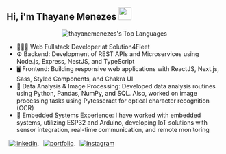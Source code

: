 <h2>Hi, i'm Thayane Menezes <img height="30px" src="https://user-images.githubusercontent.com/42378118/110234147-e3259600-7f4e-11eb-95be-0c4047144dea.gif"/> </h2>

<div align="center">

![thayanemenezes's Top Languages](https://github-readme-stats.vercel.app/api/top-langs/?username=thayanemenezes&theme=dracula&show_icons=true&hide_border=true&layout=compact)

</div>

- 👩🏾‍💻 Web Fullstack Developer at Solution4Fleet
- ⚙️ Backend: Development of REST APIs and Microservices using Node.js, Express, NestJS, and TypeScript
- 🖥 Frontend: Building responsive web applications with ReactJS, Next.js, Sass, Styled Components, and Chakra UI
- 🐍 Data Analysis & Image Processing: Developed data analysis routines using Python, Pandas, NumPy, and SQL. Also, worked on image processing tasks using Pytesseract for optical character recognition (OCR)
- 🔧 Embedded Systems Experience: I have worked with embedded systems, utilizing ESP32 and Arduino, developing IoT solutions with sensor integration, real-time communication, and remote monitoring

<div>
<a href="https://www.linkedin.com/in/thayane-menezes-31a5a9191/" target="_blank" style="margin: 5px;">
  <img align="center"  src="https://img.shields.io/badge/LinkedIn-0077B5?style=for-the-badge&logo=linkedin&logoColor=white" alt="linkedin"/>
</a>
<a href="https://thayane-menezes.vercel.app" target="_blank" style="margin: 5px;">
 <img align="center" src="https://img.shields.io/badge/Portfolio-255E63?style=for-the-badge&logo=About.me&logoColor=white" alt="portfolio"/>
</a>
<a href="https://www.instagram.com/thayanenm/" target="_blank" style="margin: 5px;">
 <img align="center" src="https://img.shields.io/badge/Instagram-E4405F?style=for-the-badge&logo=instagram&logoColor=white" alt="instagram"/>
</a>
</div>

